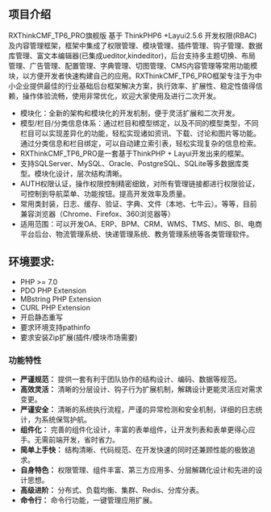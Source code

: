 ## 项目介绍
RXThinkCMF_TP6_PRO旗舰版 基于 ThinkPHP6 +Layui2.5.6 开发权限(RBAC)及内容管理框架，框架中集成了权限管理、模块管理、插件管理、钩子管理、数据库管理、富文本编辑器(已集成ueditor,kindeditor)，后台支持多主题切换、布局管理、广告管理、配置管理、字典管理、切图管理、CMS内容管理等常用功能模块，以方便开发者快速构建自己的应用。RXThinkCMF_TP6_PRO框架专注于为中小企业提供最佳的行业基础后台框架解决方案，执行效率、扩展性、稳定性值得信赖，操作体验流畅，使用非常优化，欢迎大家使用及进行二次开发。

* 模块化：全新的架构和模块化的开发机制，便于灵活扩展和二次开发。
* 模型/栏目/分类信息体系：通过栏目和模型绑定，以及不同的模型类型，不同栏目可以实现差异化的功能，轻松实现诸如资讯、下载、讨论和图片等功能。通过分类信息和栏目绑定，可以自动建立索引表，轻松实现复杂的信息检索。
* RXThinkCMF_TP6_PRO是一套基于ThinkPHP + Layui开发出来的框架。
* 支持SQLServer、MySQL、Oracle、PostgreSQL、SQLite等多数据库类型。模块化设计，层次结构清晰。  
* AUTH权限认证，操作权限控制精密细致，对所有管理链接都进行权限验证，可控制到导航菜单、功能按钮。提高开发效率及质量。
* 常用类封装，日志、缓存、验证、字典、文件（本地、七牛云）。等等，目前兼容浏览器（Chrome、Firefox、360浏览器等）
* 适用范围：可以开发OA、ERP、BPM、CRM、WMS、TMS、MIS、BI、电商平台后台、物流管理系统、快递管理系统、教务管理系统等各类管理软件。
 
## 环境要求:
* PHP >= 7.0
* PDO PHP Extension
* MBstring PHP Extension
* CURL PHP Extension
* 开启静态重写
* 要求环境支持pathinfo
* 要求安装Zip扩展(插件/模块市场需要)


### 功能特性
- **严谨规范：** 提供一套有利于团队协作的结构设计、编码、数据等规范。
- **高效灵活：** 清晰的分层设计、钩子行为扩展机制，解耦设计更能灵活应对需求变更。
- **严谨安全：** 清晰的系统执行流程，严谨的异常检测和安全机制，详细的日志统计，为系统保驾护航。
- **组件化：** 完善的组件化设计，丰富的表单组件，让开发列表和表单更得心应手。无需前端开发，省时省力。
- **简单上手快：** 结构清晰、代码规范、在开发快速的同时还兼顾性能的极致追求。
- **自身特色：** 权限管理、组件丰富、第三方应用多、分层解耦化设计和先进的设计思想。
- **高级进阶：** 分布式、负载均衡、集群、Redis、分库分表。 
- **命令行：** 命令行功能，一键管理应用扩展。